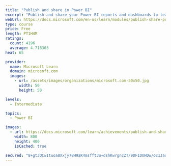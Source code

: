 ```yaml
---
title: "Publish and share in Power BI"
excerpt: "Publish and share your Power BI reports and dashboards to teammates in your organization or to everyone on the web."
webUrl: https://docs.microsoft.com/en-us/learn/modules/publish-share-power-bi/
type: course
price: Free
length: PT1H4M
ratings:
  count: 4196
  average: 4.718303
heat: 65

provider:
  name: Microsoft Learn
  domain: microsoft.com
  images:
    - url: /assets/images/organizations/microsoft.com-50x50.jpg
      width: 50
      height: 50

levels:
  - Intermediate

topics:
  - Power BI

images:
  - url: https://docs.microsoft.com/learn/achievements/publish-and-share-with-power-bi-desktop-social.png
    width: 800
    height: 400
    isCached: true

secured: "8+gtJQCwItuoa8Xxjy7BH9aK4msfft3u+dshKwrgncZT/9DF1DUHDw/oc1JadcYMhsTLfmerNtJCcb0NkfsGf1BpX/KCObxIIRiEathEiw1chLZk0JoJ/zSB1WmrrXECrkgu8U6G7zM1WdQoE+bYmbwuF52qQjwxz5mK0hakp57WBf2e2FXpTVeXPwIrvCasYmjlq3/PHwiI3CrTQjpQ0uIgoZNsCG3MEwMfFL9xFJNCXmNmOm1ajJJTHyiw/fFejCQJMNzaWpIsbNQByVKTjIMwm2GqiRz2FdLlxIxZWp8plZ2Eq++e3uOUtFUTK1WuD8lN7CqqFt+hgm9sw/GilRY8OTWy1AIuFKsCaBkMCRyK89w81xdYOhcpNK6U8nlsY5QuBjjmpxF97muSUDrMJtAZBwleFrqQ6jDKlxfTxQw=;cdVpx3dpdeszzDgApVty9w=="
---
```


